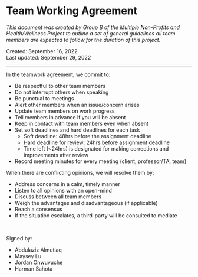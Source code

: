 # Team Working Agreement

*This document was created by Group B of the Multiple Non-Profits and Health/Wellness Project to outline a set of general guidelines all team members are expected to follow for the duration of this project.*

Created: September 16, 2022  
Last updated: September 29, 2022

---

In the teamwork agreement, we commit to:

- Be respectful to other team members
- Do not interrupt others when speaking
- Be punctual to meetings
- Alert other members when an issue/concern arises
- Update team members on work progress
- Tell members in advance if you will be absent
- Keep in contact with team members even when absent
- Set soft deadlines and hard deadlines for each task
  - Soft deadline: 48hrs before the assignment deadline
  - Hard deadline for review: 24hrs before assignment deadline
  - Time left (<24hrs) is designated for making corrections and improvements after review
- Record meeting minutes for every meeting (client, professor/TA, team)

When there are conflicting opinions, we will resolve them by:

- Address concerns in a calm, timely manner
- Listen to all opinions with an open-mind
- Discuss between all team members
- Weigh the advantages and disadvantageous (if applicable)
- Reach a consensus
- If the situation escalates, a third-party will be consulted to mediate

<br>

Signed by:

- Abdulaziz Almutlaq
- Maysey Lu
- Jordan Onwuvuche
- Harman Sahota
